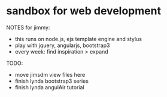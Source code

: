 # sandbox for web development

NOTES for jimmy:
+ this runs on node.js, ejs template engine and stylus
+ play with jquery, angularjs, bootstrap3
+ every week: find inspiration > expand

TODO:
+ move jimsdm view files here
+ finish lynda bootstrap3 series
+ finish lynda angulAir tutorial
